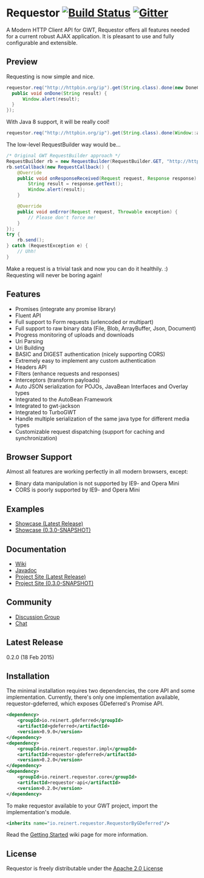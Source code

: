 Requestor [![Build Status](https://travis-ci.org/reinert/requestor.svg?branch=master)](https://travis-ci.org/reinert/requestor) [![Gitter](https://img.shields.io/badge/Gitter-Join%20Chat-blue.svg?style=flat)](https://gitter.im/reinert/requestor)
==
A Modern HTTP Client API for GWT, Requestor offers all features needed for a current robust AJAX application.
It is pleasant to use and fully configurable and extensible.

## Preview
Requesting is now simple and nice.

```java
requestor.req("http://httpbin.org/ip").get(String.class).done(new DoneCallback<String>() {
  public void onDone(String result) {
      Window.alert(result);
  }
});
```

With Java 8 support, it will be really cool!

```java
requestor.req("http://httpbin.org/ip").get(String.class).done(Window::alert);
```

The low-level RequestBuilder way would be...

```java
/* Original GWT RequestBuilder approach */
RequestBuilder rb = new RequestBuilder(RequestBuilder.GET, "http://httpbin.org/ip");
rb.setCallback(new RequestCallback() {
    @Override
    public void onResponseReceived(Request request, Response response) {
        String result = response.getText();
        Window.alert(result);
    }

    @Override
    public void onError(Request request, Throwable exception) {
        // Please don't force me!
    }
});
try {
    rb.send();
} catch (RequestException e) {
    // Uhh!
}
```

Make a request is a trivial task and now you can do it healthily. :)  
Requesting will never be boring again!

## Features
* Promises (integrate any promise library)
* Fluent API
* Full support to Form requests (urlencoded or multipart)
* Full support to raw binary data (File, Blob, ArrayBuffer, Json, Document)
* Progress monitoring of uploads and downloads
* Uri Parsing
* Uri Building
* BASIC and DIGEST authentication (nicely supporting CORS)
* Extremely easy to implement any custom authentication
* Headers API
* Filters (enhance requests and responses)
* Interceptors (transform payloads)
* Auto JSON serialization for POJOs, JavaBean Interfaces and Overlay types
* Integrated to the AutoBean Framework
* Integrated to gwt-jackson
* Integrated to TurboGWT
* Handle multiple serialization of the same java type for different media types
* Customizable request dispatching (support for caching and synchronization)

## Browser Support
Almost all features are working perfectly in all modern browsers, except:
* Binary data manipulation is not supported by IE9- and Opera Mini
* CORS is poorly supported by IE9- and Opera Mini

## Examples
* [Showcase (Latest Release)](http://reinert.github.io/requestor/latest/examples/showcase)
* [Showcase (0.3.0-SNAPSHOT)](http://reinert.github.io/requestor/0.3.0-SNAPSHOT/examples/showcase)

## Documentation
* [Wiki](https://github.com/reinert/requestor/wiki)
* [Javadoc](http://reinert.github.io/requestor/latest/javadoc/apidocs/index.html)
* [Project Site (Latest Release)](https://reinert.github.io/requestor/latest)
* [Project Site (0.3.0-SNAPSHOT)](https://reinert.github.io/requestor/0.3.0-SNAPSHOT)

## Community
* [Discussion Group](https://groups.google.com/forum/#!forum/requestor)
* [Chat](https://gitter.im/reinert/requestor)

## Latest Release
0.2.0 (18 Feb 2015)

## Installation

The minimal installation requires two dependencies, the core API and some implementation.
Currently, there's only one implementation available, requestor-gdeferred, which exposes GDeferred's Promise API.

```xml
<dependency>
    <groupId>io.reinert.gdeferred</groupId>
    <artifactId>gdeferred</artifactId>
    <version>0.9.0</version>
</dependency>
<dependency>
    <groupId>io.reinert.requestor.impl</groupId>
    <artifactId>requestor-gdeferred</artifactId>
    <version>0.2.0</version>
</dependency>
<dependency>
    <groupId>io.reinert.requestor.core</groupId>
    <artifactId>requestor-api</artifactId>
    <version>0.2.0</version>
</dependency>
```

To make requestor available to your GWT project, import the implementation's module.

```xml
<inherits name="io.reinert.requestor.RequestorByGDeferred"/>
```

Read the [Getting Started](https://github.com/reinert/requestor/wiki/Getting-Started) wiki page for more information.

## License
Requestor is freely distributable under the [Apache 2.0 License](http://www.apache.org/licenses/LICENSE-2.0.html)

<script>
  (function(i,s,o,g,r,a,m){i['GoogleAnalyticsObject']=r;i[r]=i[r]||function(){
  (i[r].q=i[r].q||[]).push(arguments)},i[r].l=1*new Date();a=s.createElement(o),
  m=s.getElementsByTagName(o)[0];a.async=1;a.src=g;m.parentNode.insertBefore(a,m)
  })(window,document,'script','//www.google-analytics.com/analytics.js','ga');

  ga('create', 'UA-59721128-1', 'auto');
  ga('send', 'pageview');

</script>
